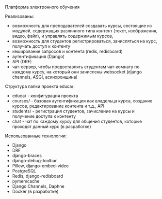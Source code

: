 Платформа электронного обучения

Реализованы:
- возможность для преподавателей создавать курсы, состоящие из модулей, содержащих различного типа контент (текст, изображения, видео, файл), и управлять содержимым курсов,
- возможность для студентов регистрироваться, зачисляться на курс, получать доступ к контенту
- кеширование запросов и контента (redis, redisboard)
- аутентификация (Django)
- API (DRF)
- чат-сервер, чтобы предоставлять студентам чат-комнату по каждому курсу, на который они зачислены websocket (django channels, ASGI, асинхронщина)

Структура папки проекта educa/:
- educa/ - конфигурация проекта
- courses/ - базовая аутентификация как владельца курса, создание курсов, редактирование контента и т.д., API
- students/ - регистрация студентов, зачисление на курсы и получение доступа к контенту
- chat - чат по каждому курсу для общения студентов, которые проходят данный курс (в разработке)

Использованные технологии:
- Django
- DRF
- django-braces
- django-debug-toolbar
- Pillow, django-embed-video
- PostgreSQL
- Redis, django-redisboard
- pymemcache
- Django Channels, Daphne
- Docker (в разработке)

